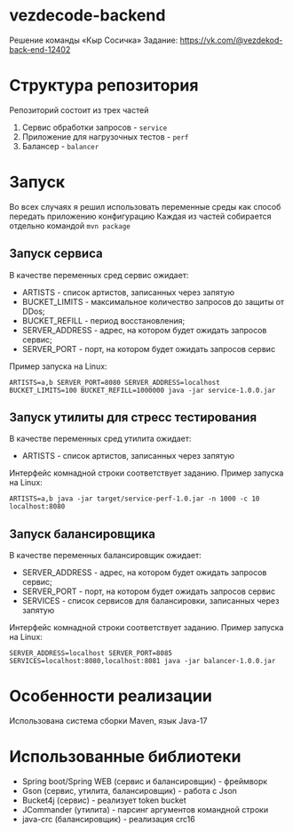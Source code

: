 # vezdecode-backend
Решение команды «Кыр Сосичка»
Задание: https://vk.com/@vezdekod-back-end-12402

# Структура репозитория
Репозиторий состоит из трех частей

1. Сервис обработки запросов - `service`
2. Приложение для нагрузочных тестов - `perf`
3. Балансер - `balancer`

# Запуск
Во всех случаях я решил использовать переменные среды как способ передать приложению конфигурацию
Каждая из частей собирается отдельно командой `mvn package`

## Запуск сервиса
В качестве переменных сред сервис ожидает:
* ARTISTS - список артистов, записанных через запятую
* BUCKET_LIMITS - максимальное количество запросов до защиты от DDos;
* BUCKET_REFILL - период восстановления;
* SERVER_ADDRESS - адрес, на котором будет ожидать запросов сервис;
* SERVER_PORT - порт, на котором будет ожидать запросов сервис

Пример запуска на Linux:

`ARTISTS=a,b SERVER_PORT=8080 SERVER_ADDRESS=localhost BUCKET_LIMITS=100 BUCKET_REFILL=1000000 java -jar service-1.0.0.jar`

## Запуск утилиты для стресс тестирования
В качестве переменных сред утилита ожидает:
* ARTISTS - список артистов, записанных через запятую

Интерфейс комнадной строки соответствует заданию.
Пример запуска на Linux:

`ARTISTS=a,b java -jar target/service-perf-1.0.jar -n 1000 -c 10 localhost:8080`

## Запуск балансировщика
В качестве переменных балансировщик ожидает:
* SERVER_ADDRESS - адрес, на котором будет ожидать запросов сервис;
* SERVER_PORT - порт, на котором будет ожидать запросов сервис
* SERVICES - список сервисов для балансировки, записанных через запятую

Интерфейс комнадной строки соответствует заданию.
Пример запуска на Linux:

`SERVER_ADDRESS=localhost SERVER_PORT=8085 SERVICES=localhost:8080,localhost:8081 java -jar balancer-1.0.0.jar`


# Особенности реализации
Использована система сборки Maven, язык Java-17

# Использованные библиотеки
* Spring boot/Spring WEB (сервис и балансировщик) - фреймворк
* Gson (сервис, утилита, балансировщик) - работа с Json
* Bucket4j (сервис) - реализует token bucket
* JCommander (утилита) - парсинг аргументов командной строки
* java-crc (балансировщик) - реализация crc16
